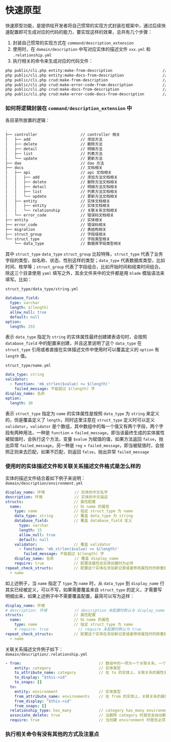 # 快速原型

快速原型功能，是提供给开发者将自己惯常的实现方式封装在框架中，通过后续快速配置即可生成对应的代码的能力，要实现这样的效果，总共有几个步骤：

1. 封装自己惯常的实现方式在 `command/description_extension`
2. 使用时，在 `domain/description` 中写对应实体的描述文件 `xxx.yml` 和 `.relationship.yml`
3. 执行相关的命令来生成对应的代码文件：
```bash
php public/cli.php entity:make-from-description                      // 从实体描述文件初始化 entity、dao、migration
php public/cli.php entity:make-docs-from-description                 // 从实体描述文件初始化 entity、dao、migration
php public/cli.php crud:make-from-description                        // 通过描述文件生成 CRUD 控制器
php public/cli.php crud:make-error-code-from-description             // 通过描述文件生成 error-code
php public/cli.php crud:make-docs-from-description                   // 通过描述文件生成 CRUD 相关接口文档
php public/cli.php crud:make-error-code-docs-from-description        // 通过描述文件生成 error-code 相关文档
```

### 如何将逻辑封装在 `command/description_extension` 中

各目录所放置的逻辑：
```bash
.
├── controller                   // controller 相关
│   ├── add                      // 添加方法
│   ├── delete                   // 删除方法
│   ├── detail                   // 明细方法
│   ├── list                     // 列表方法
│   └── update                   // 更新方法
├── dao                          // dao 方法
├── docs                         // 文档相关
│   ├── api                      // api 文档相关
│   │   ├── add                  // 添加方法文档相关
│   │   ├── delete               // 删除方法文档相关
│   │   ├── detail               // 明细方法文档相关
│   │   ├── list                 // 列表方法文档相关
│   │   └── update               // 更新方法文档相关
│   ├── entity                   // 实体文档相关
│   │   ├── entity               // 实体文档相关
│   │   └── relationship         // 关联关系文档相关
│   └── error_code               // 错误码文档相关
├── entity                       // 实体相关
├── error_code                   // 错误码相关
├── migration                    // 表结构相关
├── struct_group                 // 字段组相关
└── struct_type                  // 字段类型相关
    └── data_type                // 数据库字段类型相关
```

其中 `struct_type` `data_type` `struct_group` 比较特殊，`struct_type` 代表了业务字段的类型，如名称、状态、性别这样的类型；`data_type` 代表数据库类型，比如时间、枚举等；`struct_group` 代表了字段组合，比如开始时间和结束时间组合。除这三个目录使用 `yaml` 填写之外，其余文件夹中的文件都是用 `blade` 模版语法来填写。比如：

`struct_type/data_type/string.yml`
```yaml
database_field:
  type: varchar
  length: $(length)
  allow_null: true
  default: null
option:
  length: 255
```

表示 `data_type` 指定为 `string` 的实体属性最终创建建表语句时，会按照 `database_field` 中的配置来创建，并且这里说明了这个 `data_type` 在 `struct_type` 引用或者直接在实体描述文件中使用时可以覆盖定义的 `option` 有 `length` 值。

`struct_type/name.yml`
```yaml
data_type: string
validator:
  - function: 'mb_strlen($value) <= $(length)'
    failed_message: 不能超过 $(length) 字
display_name: 名称
option:
  length: 30
```

表示 `struct_type` 指定为 `name` 的实体属性是按照 `data_type` 为 `string` 来定义的，但是覆盖定义了 `length`，同时这里注意在 `struct_type` 定义时可以定义 `validator`，`validator` 是个数组，其中数组中的每一个值又有两个字段，两个字段有两种用法，一种是 `function` + `failed_message`，即当该最终生成的实体属性被赋值时，会执行这个方法，变量 `$value` 为赋值的值，如果方法返回 `false`，抛出异常 `failed_message`，另一种是 `reg` + `failed_message`，即当被赋值时，会按照正则来去匹配，如果不匹配，则返回 `false`，抛出异常 `failed_message`

### 使用时的实体描述文件和关联关系描述文件格式是怎么样的

实体的描述文件结合着如下例子来说明：  
`domain/description/environment.yml`
```yaml
display_name: 环境             // 实体的中文名字
description: 环境              // 实体的中文描述
structs:                      // 属性配置
  name:                       // 叫 name 的属性
    type: name                // 指定 struct_type 为 name
    data_type: string         // 覆盖 data_type 为 string
    database_field:           // 覆盖 database_field 定义
      type: varchar
      length: 15
      allow_null: true
      default: null
    validator:                // 覆盖 validator
      - function: 'mb_strlen($value) <= $(length)'
        failed_message: 不能超过 $(length) 字
    display_name: 名称         // 覆盖 display_name
    require: true             // 配置该属性在实体创建时为必传
repeat_check_structs:         // 配置这个实体在添加新记录或者修改属性时的排重按照哪些属性来排重
  - name
```

如上述例子，当 `name` 指定了 `type` 为 `name` 时，从 `data_type` 到 `display_name` 行其实已经被定义，可以不写，如果需要覆盖来自 `struct_type` 的定义，才需要写明细出来，如果上述例子中不需要覆盖配置，最简可以写为这样：
```yaml
display_name: 环境
# description: 环境            // description 未配置时默认与 display_name 一致
structs:                      // 属性配置
  name:                       // 叫 name 的属性
    type: name                // 指定 struct_type 为 name
    # require: true             // require 未配置时默认为 true
repeat_check_structs:         // 配置这个实体在添加新记录或者修改属性时的排重按照哪些属性来排重
  - name
```

关联关系描述文件例子如下：  
`domain/description/.relationship.yml`
```yaml
- from:                                  // 数组中的一项为一个关联关系，一个关联关系会形成双向的关系，这里只需要描述 has_many、has_one 的方向，belongs_to 会自动生成
    entity: category                     // 实体类型
    to_attribute_name: category          // 在 to 的实体上，关联关系的属性名称
    to_display: "$this->id"
    to_snaps: []
  to:
    entity: environment                  // 实体类型
    from_attribute_name: environments    // 在 from 的实体上，关联关系的属性名称
    from_display: "$this->id"
    from_snaps: []
  relationship_type: has_many            // category has_many environment
  associate_delete: true                 // 当删除 category 时是否会自动删除 environment
  require: true                          // 当创建 environment 时是否必须要传 category
```

### 执行相关命令有没有其他的方式及注意点